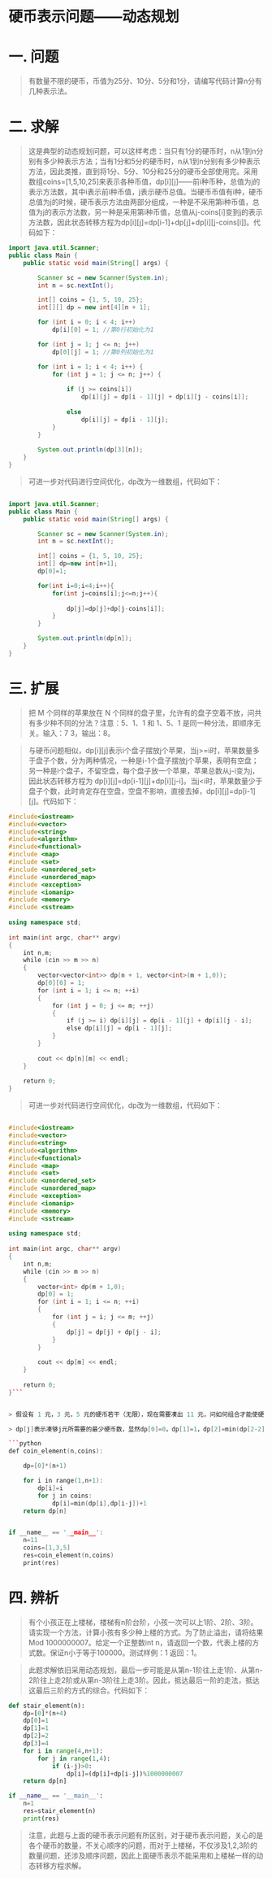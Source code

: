 硬币表示问题——动态规划
===================

# 一. 问题

> 有数量不限的硬币，币值为25分、10分、5分和1分，请编写代码计算n分有几种表示法。

# 二. 求解

> 这是典型的动态规划问题，可以这样考虑：当只有1分的硬币时，n从1到n分别有多少种表示方法；当有1分和5分的硬币时，n从1到n分别有多少种表示方法，因此类推，直到将1分、5分、10分和25分的硬币全部使用完。采用数组coins=[1,5,10,25]来表示各种币值，dp[i][j]——前i种币种，总值为j的表示方法数，其中i表示前i种币值，j表示硬币总值。当硬币币值有i种，硬币总值为j的时候，硬币表示方法由两部分组成，一种是不采用第i种币值，总值为j的表示方法数，另一种是采用第i种币值，总值从j-coins[i]变到j的表示方法数，因此状态转移方程为dp[i][j]=dp[i-1]+dp[j]+dp[i][j-coins[i]]。代码如下：

```java
import java.util.Scanner;
public class Main {
    public static void main(String[] args) {

        Scanner sc = new Scanner(System.in);
        int n = sc.nextInt();

        int[] coins = {1, 5, 10, 25};
        int[][] dp = new int[4][n + 1];

        for (int i = 0; i < 4; i++)
            dp[i][0] = 1; //第0行初始化为1

        for (int j = 1; j <= n; j++)
            dp[0][j] = 1; //第0列初始化为1

        for (int i = 1; i < 4; i++) {
            for (int j = 1; j <= n; j++) {
                
                if (j >= coins[i])
                    dp[i][j] = dp[i - 1][j] + dp[i][j - coins[i]];
                
                else
                    dp[i][j] = dp[i - 1][j];
            }
        }
        
        System.out.println(dp[3][n]);
    }
}

```
> 可进一步对代码进行空间优化，dp改为一维数组，代码如下：

```java

import java.util.Scanner;
public class Main {
    public static void main(String[] args) {

        Scanner sc = new Scanner(System.in);
        int n = sc.nextInt();

        int[] coins = {1, 5, 10, 25};
        int[] dp=new int[n+1];
        dp[0]=1;

        for(int i=0;i<4;i++){
            for(int j=coins[i];j<=n;j++){
                
                dp[j]=dp[j]+dp[j-coins[i]];
            }
        }

        System.out.println(dp[n]);
    }
}
```

# 三. 扩展

> 把 M 个同样的苹果放在 N 个同样的盘子里，允许有的盘子空着不放，问共有多少种不同的分法？注意：5、1、1 和 1、5、1 是同一种分法，即顺序无关。输入：7 3，输出：8。

> 与硬币问题相似，dp[i][j]表示i个盘子摆放j个苹果，当j>=i时，苹果数量多于盘子个数，分为两种情况，一种是i-1个盘子摆放j个苹果，表明有空盘；另一种是i个盘子，不留空盘，每个盘子放一个苹果，苹果总数从j-i变为j，因此状态转移方程为 dp[i][j]=dp[i-1][j]+dp[i][j-i]。当j<i时，苹果数量少于盘子个数，此时肯定存在空盘，空盘不影响，直接去掉，dp[i][j]=dp[i-1][j]。代码如下：

```C++
#include<iostream>
#include<vector>
#include<string>
#include<algorithm>
#include<functional>
#include <map>
#include <set>
#include <unordered_set>
#include <unordered_map>
#include <exception>
#include <iomanip>
#include <memory>
#include <sstream>
 
using namespace std;
 
int main(int argc, char** argv)
{
    int n,m;
    while (cin >> m >> n)
    {
        vector<vector<int>> dp(n + 1, vector<int>(m + 1,0));
        dp[0][0] = 1;
        for (int i = 1; i <= n; ++i)
        {
            for (int j = 0; j <= m; ++j)
            {
                if (j >= i) dp[i][j] = dp[i - 1][j] + dp[i][j - i];
                else dp[i][j] = dp[i - 1][j];
            }
        }
 
        cout << dp[n][m] << endl;
    }
 
    return 0;
}
```

> 可进一步对代码进行空间优化，dp改为一维数组，代码如下：

```C++

#include<iostream>
#include<vector>
#include<string>
#include<algorithm>
#include<functional>
#include <map>
#include <set>
#include <unordered_set>
#include <unordered_map>
#include <exception>
#include <iomanip>
#include <memory>
#include <sstream>
 
using namespace std;
 
int main(int argc, char** argv)
{
    int n,m;
    while (cin >> m >> n)
    {
        vector<int> dp(m + 1,0);
        dp[0] = 1;
        for (int i = 1; i <= n; ++i)
        {
            for (int j = i; j <= m; ++j)
            {
                dp[j] = dp[j] + dp[j - i];
            }
        }
 
        cout << dp[m] << endl;
    }
 
    return 0;
}```


> 假设有 1 元，3 元，5 元的硬币若干（无限），现在需要凑出 11 元，问如何组合才能使硬币的数量最少？

> dp[j]表示凑够j元所需要的最少硬币数，显然dp[0]=0，dp[1]=1，dp[2]=min(dp[2-2]+1,dp[2-1]+1)=1，这里以dp[2]为例，做个简单的分析，如果需要2块钱，那么可以将这个问题分解成更小的子问题来求解，即可以在dp[1]的基础上在拿1个硬币就可以凑到2块钱，或者是在dp[2-2]的基础上再拿一个2元的硬币即可达到要求，很容易得到状态转移方程为dp[j]=min(dp[j-coins[i]]+1)。代码如下：

```python
def coin_element(n,coins):

    dp=[0]*(n+1)

    for i in range(1,n+1):
        dp[i]=i
        for j in coins:
            dp[i]=min(dp[i],dp[i-j])+1
    return dp[n]


if __name__ == '__main__':
    n=11
    coins=[1,3,5]
    res=coin_element(n,coins)
    print(res)

```

# 四. 辨析

> 有个小孩正在上楼梯，楼梯有n阶台阶，小孩一次可以上1阶、2阶、3阶。请实现一个方法，计算小孩有多少种上楼的方式。为了防止溢出，请将结果Mod 1000000007。给定一个正整数int n，请返回一个数，代表上楼的方式数。保证n小于等于100000。测试样例：1  返回：1。

> 此题求解依旧采用动态规划，最后一步可能是从第n-1阶往上走1阶、从第n-2阶往上走2阶或从第n-3阶往上走3阶。因此，抵达最后一阶的走法，抵达这最后三阶的方式的综合。代码如下：

```python
def stair_element(n):
    dp=[0]*(n+4)
    dp[0]=1
    dp[1]=1
    dp[2]=2
    dp[3]=4
    for i in range(4,n+1):
        for j in range(1,4):
            if (i-j)>0:
                dp[i]=(dp[i]+dp[i-j])%1000000007
    return dp[n]

if __name__ == '__main__':
    n=1
    res=stair_element(n)
    print(res)
```

> 注意，此题与上面的硬币表示问题有所区别，对于硬币表示问题，关心的是各个硬币的数量，不关心顺序的问题，而对于上楼梯，不仅涉及1,2,3阶的数量问题，还涉及顺序问题，因此上面硬币表示不能采用和上楼梯一样的动态转移方程求解。

